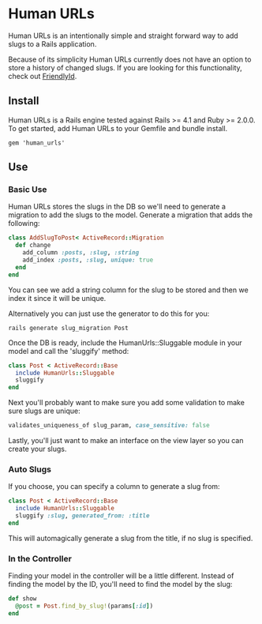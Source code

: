 Human URLs
===========

Human URLs is an intentionally simple and straight forward way to add slugs to a Rails application.

Because of its simplicity Human URLs currently does not have an option to store a history of changed slugs. If you are looking for this functionality, check out [FriendlyId](http://github.com/norman/friendly_id "Friendly ID").

Install
-------

Human URLs is a Rails engine tested against Rails >= 4.1 and Ruby >= 2.0.0. To get started, add Human URLs to your Gemfile and bundle install.

`gem 'human_urls'`

Use
---

### Basic Use

Human URLs stores the slugs in the DB so we'll need to generate a migration to add the slugs to the model. Generate a migration that adds the following:

```ruby
class AddSlugToPost< ActiveRecord::Migration
  def change
    add_column :posts, :slug, :string
    add_index :posts, :slug, unique: true
  end
end
```

You can see we add a string column for the slug to be stored and then we index it since it will be unique.

Alternatively you can just use the generator to do this for you:

```
rails generate slug_migration Post
```

Once the DB is ready, include the HumanUrls::Sluggable module in your model and call the 'sluggify' method:

```ruby
class Post < ActiveRecord::Base
  include HumanUrls::Sluggable
  sluggify
end
```

Next you'll probably want to make sure you add some validation to make sure slugs are unique:

```ruby
validates_uniqueness_of slug_param, case_sensitive: false
```

Lastly, you'll just want to make an interface on the view layer so you can create your slugs.

### Auto Slugs

If you choose, you can specify a column to generate a slug from:

```ruby
class Post < ActiveRecord::Base
  include HumanUrls::Sluggable
  sluggify :slug, generated_from: :title
end
```

This will automagically generate a slug from the title, if no slug is specified.
### In the Controller

Finding your model in the controller will be a little different. Instead of finding the model by the ID, you'll need to find the model by the slug:

```ruby
def show
  @post = Post.find_by_slug!(params[:id])
end
```
